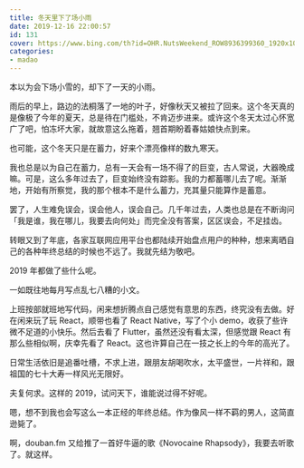 ```yaml
---
title: 冬天里下了场小雨
date: 2019-12-16 22:00:57
id: 131
cover: https://www.bing.com/th?id=OHR.NutsWeekend_ROW8936399360_1920x1080.jpg&rf=LaDigue_1920x1080.jpg&pid=hp
categories:
- madao
---
```


本以为会下场小雪的，却下了一天的小雨。

雨后的早上，路边的法桐落了一地的叶子，好像秋天又被拉了回来。这个冬天真的是像极了今年的夏天，总是待在门槛处，不肯迈步进来。或许这个冬天太过心怀宽广了吧，怕冻坏大家，就故意这么拖着，翘首期盼着春姑娘快点到来。

也可能，这个冬天只是在蓄力，好来个漂亮像样的数九寒天。

我也总是以为自己在蓄力，总有一天会有一场不得了的巨变，古人常说，大器晚成嘛。可是，这么多年过去了，巨变始终没有踪影。我的力都蓄哪儿去了呢。渐渐地，开始有所察觉，我的那个根本不是什么蓄力，充其量只能算作是蓄意。

罢了，人生难免误会，误会他人，误会自己。几千年过去，人类也总是在不断询问「我是谁，我在哪儿，我要去向何处」而完全没有答案，区区误会，不足挂齿。

转眼又到了年底，各家互联网应用平台也都陆续开始盘点用户的种种，想来离晒自己的各种年终总结的时候也不远了。我就先结为敬吧。

2019 年都做了些什么呢。

一如既往地每月写点乱七八糟的小文。

上班按部就班地写代码，闲来想折腾点自己感觉有意思的东西，终究没有去做。好在闲来玩了玩 React，顺带也看了 React Native，写了个小 demo，收获了些许微不足道的小快乐。然后去看了 Flutter，虽然还没有看太深，但感觉跟 React 有那么些相似啊，庆幸先看了 React。这也许算自己在一技之长上的今年的高光了。

日常生活依旧是追番吐槽，不求上进，跟朋友胡喝吹水，太平盛世，一片祥和，跟祖国的七十大寿一样风光无限好。

夫复何求。这样的 2019，试问天下，谁能说过得不好呢。

嗯，想不到我也会写这么一本正经的年终总结。作为像风一样不羁的男人，这简直逊毙了。

啊，douban.fm 又给推了一首好牛逼的歌《Novocaine Rhapsody》，我要去听歌了。就这样。
